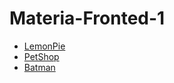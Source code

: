 # Materia-Fronted-1
 - [LemonPie](https://alpetrovich.github.io/Materia-Fronted-1/LemonPie/)
 - [PetShop](https://alpetrovich.github.io/Materia-Fronted-1/PetShop/)
 - [Batman](https://alpetrovich.github.io/Materia-Fronted-1/Batman/)
